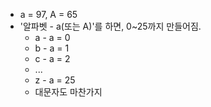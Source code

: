 - a = 97, A = 65
- '알파벳 - a(또는 A)'를 하면, 0~25까지 만들어짐.
    - a - a = 0
    - b - a = 1
    - c - a = 2
    - ...
    - z - a = 25
    - 대문자도 마찬가지